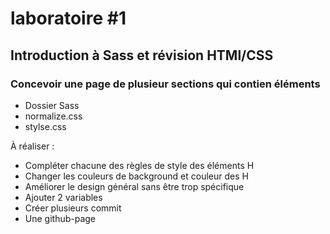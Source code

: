 # laboratoire #1
## Introduction à Sass et révision HTMl/CSS

### Concevoir une page de plusieur sections qui contien éléments

- Dossier Sass
- normalize.css
- stylse.css

À réaliser :
- Compléter chacune des règles de style des éléments H
- Changer les couleurs de background et couleur des H
- Améliorer le design général sans être trop spécifique
- Ajouter 2 variables
- Créer plusieurs commit
- Une github-page
